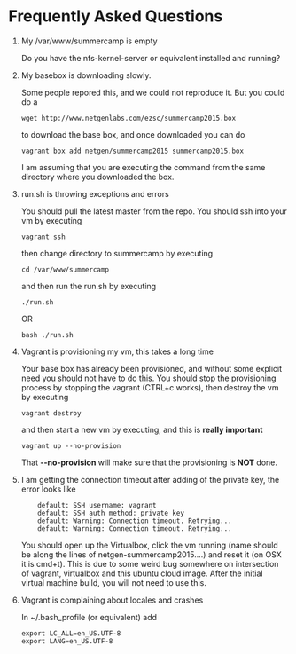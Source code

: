 Frequently Asked Questions
==========================

1. My /var/www/summercamp is empty

    Do you have the nfs-kernel-server or equivalent installed and running?

2. My basebox is downloading slowly.

    Some people repored this, and we could not reproduce it.
    But you could do a 

    ```
    wget http://www.netgenlabs.com/ezsc/summercamp2015.box
    ```

    to download the base box, and once downloaded you can do
    
    ```
    vagrant box add netgen/summercamp2015 summercamp2015.box
    ```
    
    I am assuming that you are executing the command from the same directory where you downloaded the box.

3. run.sh is throwing exceptions and errors

    You should pull the latest master from the repo.
    You should ssh into your vm by executing

    ```
    vagrant ssh
    ```

    then change directory to summercamp by executing

    ```
    cd /var/www/summercamp
    ```

    and then run the run.sh by executing

    ```
    ./run.sh
    ```

    OR

    ```
    bash ./run.sh
    ```

4. Vagrant is provisioning my vm, this takes a long time

    Your base box has already been provisioned, and without some explicit need you should not have to do this.
    You should stop the provisioning process by stopping the vagrant (CTRL+c works), then destroy the vm by executing

    ```
    vagrant destroy
    ```

    and then start a new vm by executing, and this is **really important**

    ```
    vagrant up --no-provision
    ```

    That **--no-provision** will make sure that the provisioning is **NOT** done.

5. I am getting the connection timeout after adding of the private key, the error looks like
    ```
        default: SSH username: vagrant
        default: SSH auth method: private key
        default: Warning: Connection timeout. Retrying...
        default: Warning: Connection timeout. Retrying...    
    ```

    You should open up the Virtualbox, click the vm running (name should be along the lines of netgen-summercamp2015....)
    and reset it (on OSX it is cmd+t). This is due to some weird bug somewhere on intersection of vagrant, virtualbox and
    this ubuntu cloud image.
    After the initial virtual machine build, you will not need to use this.
    
6. Vagrant is complaining about locales and crashes

    In ~/.bash_profile (or equivalent) add

    ```
    export LC_ALL=en_US.UTF-8
    export LANG=en_US.UTF-8
    ```
